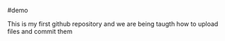 #demo

This is my first github repository and we are being taugth how to upload files and commit them
